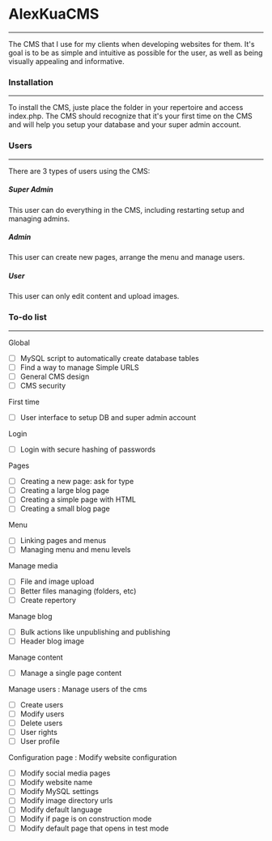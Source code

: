 # AlexKuaCMS
---

The CMS that I use for my clients when developing websites for them. It's goal is to be as simple and intuitive as possible for the user, as well as being visually appealing and informative.

### Installation
---
To install the CMS, juste place the folder in your repertoire and access index.php. The CMS should recognize that it's your first time on the CMS and will help you setup your database and your super admin account.

### Users
---
There are 3 types of users using the CMS:

##### Super Admin
This user can do everything in the CMS, including restarting setup and managing admins.
##### Admin
This user can create new pages, arrange the menu and manage users.
##### User
This user can only edit content and upload images.


### To-do list
---
Global
- [ ] MySQL script to automatically create database tables
- [ ] Find a way to manage Simple URLS
- [ ] General CMS design
- [ ] CMS security

First time
- [ ] User interface to setup DB and super admin account

Login
- [ ] Login with secure hashing of passwords

Pages
- [ ] Creating a new page: ask for type
- [ ] Creating a large blog page
- [ ] Creating a simple page with HTML
- [ ] Creating a small blog page

Menu
- [ ] Linking pages and menus
- [ ] Managing menu and menu levels

Manage media
- [ ] File and image upload
- [ ] Better files managing (folders, etc)
- [ ] Create repertory

Manage blog
- [ ] Bulk actions like unpublishing and publishing
- [ ] Header blog image

Manage content
- [ ] Manage a single page content

Manage users : Manage users of the cms
- [ ] Create users
- [ ] Modify users
- [ ] Delete users
- [ ] User rights
- [ ] User profile

Configuration page : Modify website configuration
- [ ] Modify social media pages
- [ ] Modify website name
- [ ] Modify MySQL settings
- [ ] Modify image directory urls
- [ ] Modify default language
- [ ] Modify if page is on construction mode
- [ ] Modify default page that opens in test mode
